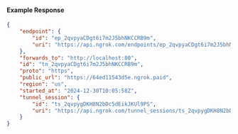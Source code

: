 <!-- Code generated for API Clients. DO NOT EDIT. -->

#### Example Response

```json
{
	"endpoint": {
		"id": "ep_2qvpyaCDgt6i7m2J5bhNKCCRB9m",
		"uri": "https://api.ngrok.com/endpoints/ep_2qvpyaCDgt6i7m2J5bhNKCCRB9m"
	},
	"forwards_to": "http://localhost:80",
	"id": "tn_2qvpyaCDgt6i7m2J5bhNKCCRB9m",
	"proto": "https",
	"public_url": "https://64ed11543d5e.ngrok.paid",
	"region": "us",
	"started_at": "2024-12-30T10:05:58Z",
	"tunnel_session": {
		"id": "ts_2qvpygDKH8N2bDc5dEikJKUl9PS",
		"uri": "https://api.ngrok.com/tunnel_sessions/ts_2qvpygDKH8N2bDc5dEikJKUl9PS"
	}
}
```

